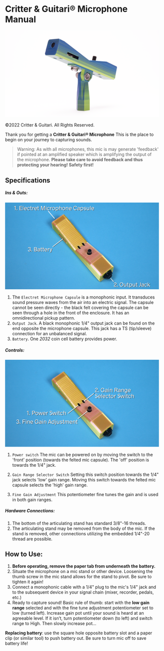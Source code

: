 # Critter & Guitari® Microphone Manual

![](images/1.png)

©2022 Critter & Guitari. All Rights Reserved.

Thank you for getting a **Critter & Guitari® Microphone** This is the place to begin on your journey to capturing sounds.

> Warning: As with all microphones, this mic is may generate 'feedback' if pointed at an amplified speaker which is amplifying the output of the microphone. **Please take care to avoid feedback and thus protecting your hearing! Safety first!**

## Specifications

##### Ins & Outs:

![](images/3a.png)

1. The `Electret Microphone Capsule` is a monophonic input. It transduces sound pressure waves from the air into an electric signal. The capsule cannot be seen directly - the black felt covering the capsule can be seen through a hole in the front of the enclosure. It has an omnidirectional pickup pattern.
2. `Output Jack`. A black monophonic 1/4" output jack can be found on the end opposite the microphone capsule. This jack has a TS (tip/sleeve) connection for an unbalanced signal.
3. `Battery`. One *2032* coin cell battery provides power.

##### Controls:

![](images/2a.png)

1. `Power switch` The mic can be powered on by moving the switch to the 'front' position (towards the felted mic capsule). The 'off' position is towards the 1/4" jack.

2. `Gain Range Selector Switch` Setting this switch position towards the 1/4" jack selects 'low' gain range. Moving this switch towards the felted mic capsule selects the 'high' gain range.  

3. `Fine Gain Adjustment` This potentiometer fine tunes the gain and is used in both gain ranges.

##### Hardware Connections:

1. The bottom of the articulating stand has standard 3/8"-16 threads.
2. The articulating stand may be removed from the body of the mic. If the stand is removed, other connections utilizing the embedded 1/4"-20 thread are possible. 

## How to Use:
1. **Before operating, remove the paper tab from underneath the battery.**
2. Situate the microphone on a mic stand or other device. Loosening the thumb screw in the mic stand allows for the stand to pivot. Be sure to tighten it again!
3. Connect a monophonic cable with a 1/4" plug to the mic's 1/4" jack and to the subsequent device in your signal chain (mixer, recorder, pedals, etc.)
4. Ready to capture sound! Basic rule of thumb: start with the **low gain range** selected and with the fine tune adjustment potentiometer set to low (turned left). Increase gain pot until your sound is heard at an agreeable level. If it isn’t, turn potentiometer down (to left) and switch range to High. Then slowly increase pot…

**Replacing battery**: use the square hole opposite battery slot and a paper clip (or similar tool) to push battery out.
Be sure to turn mic off to save battery life!

	